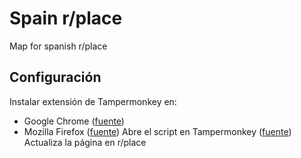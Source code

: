 # Spain r/place
Map for spanish r/place

## Configuración
Instalar extensión de Tampermonkey en:
- Google Chrome ([fuente](https://chrome.google.com/webstore/detail/tampermonkey/dhdgffkkebhmkfjojejmpbldmpobfkfo?hl=es))
- Mozilla Firefox ([fuente](https://addons.mozilla.org/fr/firefox/addon/tampermonkey/))
Abre el script en Tampermonkey ([fuente](https://github.com/vigarax/spainplace/raw/main/spain.user.js))
Actualiza la página en r/place
